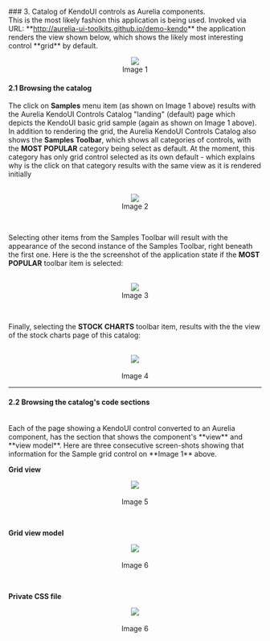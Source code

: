 <br>
### 3. Catalog of KendoUI controls as Aurelia components.
<br>
This is the most likely fashion this application is being used. Invoked via URL: **<a href="http://aurelia-ui-toolkits.github.io/demo-kendo">http://aurelia-ui-toolkits.github.io/demo-kendo</a>** the application renders the view shown below, which shows the likely most interesting control **grid** by default.

<br>
<p align=center>
  <img src="http://i.imgur.com/WEdRlxo.png"></img>
<br>
  Image 1
</p>

#### 2.1 Browsing the catalog

The click on **Samples** menu item (as shown on Image 1 above) results with the Aurelia KendoUI Controls Catalog "landing" (default) page which depicts the KendoUI basic grid sample (again as shown on Image 1 above). In addition to rendering the grid, the Aurelia KendoUI Controls Catalog also shows the **Samples Toolbar**, which shows all categories of controls, with the **MOST POPULAR** category being select as default. At the moment, this category has only grid control selected as its own default - which explains why is the click on that category results with the same view as it is rendered initially
<br>
<br>

<p align=center>
  <img src="http://i.imgur.com/toJyBpf.png"></img>
<br>
  Image 2
</p>

<br>

Selecting other items from the Samples Toolbar will result with the appearance of the second instance of the Samples Toolbar, right beneath the first one. Here is the the screenshot of the application state if the **MOST POPULAR** toolbar item is selected:
<br>
<br>

<p align=center>
  <img src="http://i.imgur.com/DrIe47y.png"></img>
 <br>
Image 3
</p>

<br>

Finally, selecting the **STOCK CHARTS** toolbar item, results with the the view of the stock charts page of this catalog:
<br>
<br>

<p align=center>
  <img src="http://i.imgur.com/f3FjA60.png"></img>
 <br><br>
Image 4
</p>

* * *
#### 2.2 Browsing the catalog's code sections
<br>
Each of the page showing a KendoUI control converted to an Aurelia component, has the section that shows the component's **view** and **view model**. Here are three consecutive screen-shots showing that information for the Sample grid control on **Image 1** above.
<br>

**Grid view**

<p align=center>
  <img src="http://i.imgur.com/XqCK5aO.png"></img>
 <br><br>
Image 5
</p>
<br>

**Grid view model**

<p align=center>
  <img src="http://i.imgur.com/pe32RJL.png"></img>
 <br><br>
Image 6
</p>
<br>

**Private CSS file**

<p align=center>
  <img src="http://i.imgur.com/TzxYjXd.png"></img>
 <br><br>
Image 6
</p>
